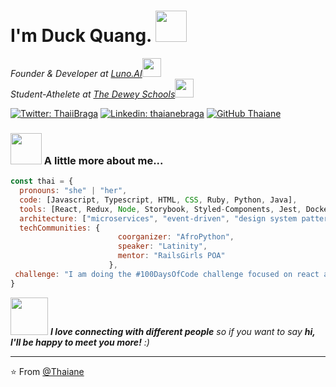 <h1> I'm Duck Quang. <img src="https://i.giphy.com/media/v1.Y2lkPTc5MGI3NjExaGZ3cGM4c2phbDU3NzNxemJwMmUydWRwenV0ZDNrcXI2cDMxZm9kdyZlcD12MV9pbnRlcm5hbF9naWZfYnlfaWQmY3Q9Zw/RbtJJPft2P7rcpbBdb/giphy.gif" width="50"></h1>
<p>
  <em>
  Founder & Developer at <a href="https://chatgpt.com/g/g-rEe2n3fCL-luno-ai">Luno.AI</a><img src="https://i.giphy.com/media/v1.Y2lkPTc5MGI3NjExaGp6cDgyMGttcGQ4czV0aG9iNHgzcGF5bGpuZzdnbDF2dXB1cGx2MyZlcD12MV9pbnRlcm5hbF9naWZfYnlfaWQmY3Q9Zw/VqijlTdPVoA7ywD4Wc/giphy.gif" width="30">
  <br>
  Student-Athelete at <a href="https://thedeweyschools.edu.vn/en/">The Dewey Schools</a><img src="https://i.giphy.com/media/v1.Y2lkPTc5MGI3NjExMTZzM2t6dmNwbnZzNmxsYWRseXNmdnJwNXczZW12ZjBnbDNzdXNtcSZlcD12MV9pbnRlcm5hbF9naWZfYnlfaWQmY3Q9Zw/4J9sNelyTpC9pJyjKx/giphy.gif" width="30"> 
  </em>
</p>

[![Twitter: ThaiiBraga](https://img.shields.io/twitter/follow/ThaiiBraga?style=social)](https://twitter.com/ThaiiBraga)
[![Linkedin: thaianebraga](https://img.shields.io/badge/-thaianebraga-blue?style=flat-square&logo=Linkedin&logoColor=white&link=https://www.linkedin.com/in/thaianebraga/)](https://www.linkedin.com/in/thaianebraga/)
[![GitHub Thaiane](https://img.shields.io/github/followers/thaiane?label=follow&style=social)](https://github.com/Thaiane)


### <img src="https://media.giphy.com/media/VgCDAzcKvsR6OM0uWg/giphy.gif" width="50"> A little more about me...  

```javascript
const thai = {
  pronouns: "she" | "her",
  code: [Javascript, Typescript, HTML, CSS, Ruby, Python, Java],
  tools: [React, Redux, Node, Storybook, Styled-Components, Jest, Docker],
  architecture: ["microservices", "event-driven", "design system pattern"],
  techCommunities: {
                        coorganizer: "AfroPython",
                        speaker: "Latinity",
                        mentor: "RailsGirls POA"
                      },
 challenge: "I am doing the #100DaysOfCode challenge focused on react and typescript"
}
```

<img src="https://media.giphy.com/media/LnQjpWaON8nhr21vNW/giphy.gif" width="60"> <em><b>I love connecting with different people</b> so if you want to say <b>hi, I'll be happy to meet you more!</b> :)</em>

---

⭐️ From [@Thaiane](https://github.com/Thaiane)
